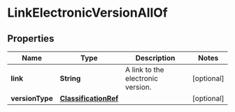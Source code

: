 

# LinkElectronicVersionAllOf

## Properties

Name | Type | Description | Notes
------------ | ------------- | ------------- | -------------
**link** | **String** | A link to the electronic version. |  [optional]
**versionType** | [**ClassificationRef**](ClassificationRef.md) |  |  [optional]



